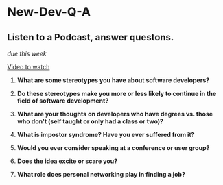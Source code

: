 # New-Dev-Q-A
## Listen to a Podcast, answer questons. 
_due this week_

[Video to watch](https://devchat.tv/ruby-rogues/180-rr-barriers-to-new-developers-with-kinsey-ann-durham)  

1. **What are some stereotypes you have about software developers?**   

2. **Do these stereotypes make you more or less likely to continue in the field of software development?** 

3. **What are your thoughts on developers who have degrees vs. those who don't (self taught or only had a class or two)?**  

4. **What is impostor syndrome? Have you ever suffered from it?**  

5. **Would you ever consider speaking at a conference or user group?**  

6. **Does the idea excite or scare you?**  

7. **What role does personal networking play in finding a job?**
